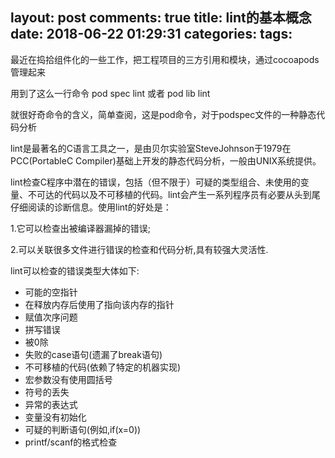 layout: post
comments: true
title: lint的基本概念
date: 2018-06-22 01:29:31
categories:
tags:
---
最近在捣拾组件化的一些工作，把工程项目的三方引用和模块，通过cocoapods管理起来

用到了这么一行命令 pod spec lint 或者 pod lib lint

就很好奇命令的含义，简单查阅，这是pod命令，对于podspec文件的一种静态代码分析

<!--more-->
lint是最著名的C语言工具之一，是由贝尔实验室SteveJohnson于1979在PCC(PortableC Compiler)基础上开发的静态代码分析，一般由UNIX系统提供。

lint检查C程序中潜在的错误，包括（但不限于）可疑的类型组合、未使用的变量、不可达的代码以及不可移植的代码。lint会产生一系列程序员有必要从头到尾仔细阅读的诊断信息。使用lint的好处是：
>
1.它可以检查出被编译器漏掉的错误; 
>
2.可以关联很多文件进行错误的检查和代码分析,具有较强大灵活性.

lint可以检查的错误类型大体如下:

- 可能的空指针
- 在释放内存后使用了指向该内存的指针
- 赋值次序问题
- 拼写错误
- 被0除
- 失败的case语句(遗漏了break语句)
- 不可移植的代码(依赖了特定的机器实现)
- 宏参数没有使用圆括号
- 符号的丢失
- 异常的表达式
- 变量没有初始化
- 可疑的判断语句(例如,if(x=0))
- printf/scanf的格式检查